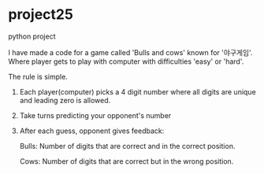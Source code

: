 # project25
python project

I have made a code for a game called 'Bulls and cows' known for '야구게임'. Where player gets to play with computer with difficulties 'easy' or 'hard'.

The rule is simple.
1. Each player(computer) picks a 4 digit number where all digits are unique and leading zero is allowed.
2. Take turns predicting your opponent's number
3. After each guess, opponent gives feedback:
   
      Bulls: Number of digits that are correct and in the correct position.

      Cows: Number of digits that are correct but in the wrong position.

